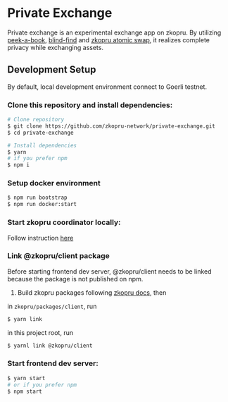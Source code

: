 # Private Exchange

Private exchange is an experimental exchange app on zkopru.
By utilizing [peek-a-book](https://ethresear.ch/t/peekabook-private-order-matching/6987), [blind-find](https://ethresear.ch/t/blind-find-private-social-network-search/6988) and [zkopru atomic swap](https://zkopru.network/), it realizes complete privacy while exchanging assets.

## Development Setup

By default, local development environment connect to Goerli testnet.

### Clone this repository and install dependencies:

```bash
# Clone repository
$ git clone https://github.com/zkopru-network/private-exchange.git
$ cd private-exchange

# Install dependencies
$ yarn
# if you prefer npm
$ npm i
```

### Setup docker environment

```bash
$ npm run bootstrap
$ npm run docker:start
```

### Start zkopru coordinator locally:

Follow instruction [here](https://docs.zkopru.network/getting-started/configure-coordinator)

### Link @zkopru/client package

Before starting frontend dev server, @zkopru/client needs to be linked because the package is not published on npm.

1. Build zkopru packages following [zkopru docs](https://github.com/zkopru-network/zkopru), then

in `zkopru/packages/client`, run

```bash
$ yarn link
```

in this project root, run

```bash
$ yarnl link @zkopru/client
```

### Start frontend dev server:

```bash
$ yarn start
# or if you prefer npm
$ npm start
```
